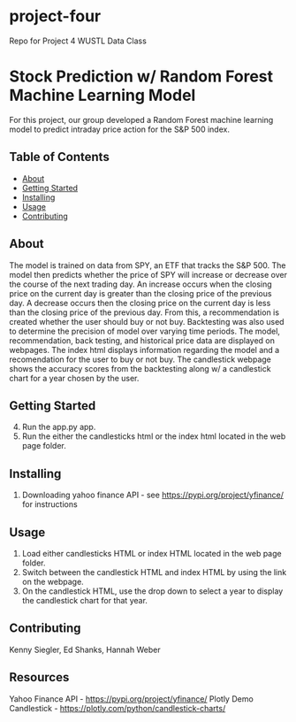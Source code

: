 # project-four
Repo for Project 4 WUSTL Data Class


# Stock Prediction w/ Random Forest Machine Learning Model
For this project, our group developed a Random Forest machine learning model to predict intraday price action for the S&P 500 index. 


## Table of Contents

- [About](#about)
- [Getting Started](#getting_started)
- [Installing](#installing)
- [Usage](#usage)
- [Contributing](#contributing)

## About
The model is trained on data from SPY, an ETF that tracks the S&P 500. The model then predicts whether the price of SPY will increase or decrease over the course of the next trading day.
An increase occurs when the closing price on the current day is greater than the closing price of the previous day. A decrease occurs then the closing price on the current day is less than the closing price of the previous day. From this, a recommendation is created whether the user should buy or not buy. Backtesting was also used to determine the precision of model over varying time periods. The model, recommendation, back testing, and historical price data are displayed on webpages. The index html displays information regarding the model and a recomendation for the user to buy or not buy. The candlestick webpage shows the accuracy scores from the backtesting along w/ a candlestick chart for a year chosen by the user. 

## Getting Started
4. Run the app.py app.
5. Run the either the candlesticks html or the index html located in the web page folder. 


## Installing
1. Downloading yahoo finance API - see https://pypi.org/project/yfinance/ for instructions

## Usage
1. Load either candlesticks HTML or index HTML located in the web page folder.
2. Switch between the candlestick HTML and index HTML by using the link on the webpage. 
3. On the candlestick HTML, use the drop down to select a year to display the candlestick chart for that year. 

## Contributing
Kenny Siegler, Ed Shanks, Hannah Weber

## Resources
Yahoo Finance API - https://pypi.org/project/yfinance/ 
Plotly Demo Candlestick - https://plotly.com/python/candlestick-charts/ 
